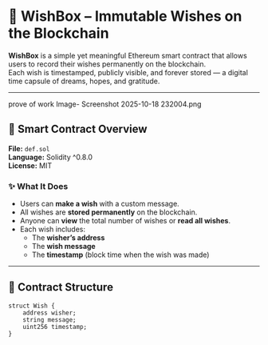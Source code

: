 # 🌠 WishBox – Immutable Wishes on the Blockchain

**WishBox** is a simple yet meaningful Ethereum smart contract that allows users to record their wishes permanently on the blockchain.  
Each wish is timestamped, publicly visible, and forever stored — a digital time capsule of dreams, hopes, and gratitude.

---
prove of work
Image- Screenshot 2025-10-18 232004.png
## 🧩 Smart Contract Overview

**File:** `def.sol`  
**Language:** Solidity ^0.8.0  
**License:** MIT  

### ✨ What It Does
- Users can **make a wish** with a custom message.
- All wishes are **stored permanently** on the blockchain.
- Anyone can **view** the total number of wishes or **read all wishes**.
- Each wish includes:
  - The **wisher’s address**
  - The **wish message**
  - The **timestamp** (block time when the wish was made)

---

## 🧠 Contract Structure

```solidity
struct Wish {
    address wisher;
    string message;
    uint256 timestamp;
}

